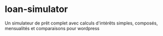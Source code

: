 # loan-simulator
Un simulateur de prêt complet avec calculs d'intérêts simples, composés, mensualités et comparaisons pour wordpress

